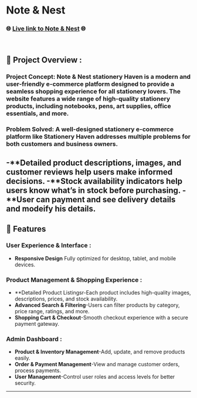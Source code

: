 # Note & Nest

### 🌐 [Live link to Note & Nest](https://frontend-note-and-nest.vercel.app) 🌐

<br/>

## 📜 Project Overview :

### Project Concept: Note & Nest stationery Haven is a modern and user-friendly e-commerce platform designed to provide a seamless shopping experience for all stationery lovers. The website features a wide range of high-quality stationery products, including notebooks, pens, art supplies, office essentials, and more.

### Problem Solved: A well-designed stationery e-commerce platform like Stationery Haven addresses multiple problems for both customers and business owners.
-**Detailed product descriptions, images, and customer reviews help users make informed decisions.
-**Stock availability indicators help users know what’s in stock before purchasing.
-**User can payment and see delivery details and modeify his details.
---

## 🌟 Features

### User Experience & Interface :
- **Responsive Design** Fully optimized for desktop, tablet, and mobile devices.

### Product Management & Shopping Experience :
- **Detailed Product Listingsr-Each product includes high-quality images, descriptions, prices, and stock availability.
- **Advanced Search & Filtering**-Users can filter products by category, price range, ratings, and more.
- **Shopping Cart & Checkout**-Smooth checkout experience with a secure payment gateway.

### Admin Dashboard :
- **Product & Inventory Management**-Add, update, and remove products easily.
- **Order & Payment Management**-View and manage customer orders, process payments.
- **User Management**-Control user roles and access levels for better security.
---

